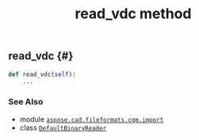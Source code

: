 ﻿---
title: read_vdc method
second_title: Aspose.CAD for Python via .NET API References
description: 
type: docs
weight: 250
url: /python-net/aspose.cad.fileformats.cgm.import/defaultbinaryreader/read_vdc/
is_root: false
---

## read_vdc {#}





```python
def read_vdc(self):
    ...
```





### See Also
* module [`aspose.cad.fileformats.cgm.import`](../../)
* class [`DefaultBinaryReader`](/cad/python-net/aspose.cad.fileformats.cgm.import/defaultbinaryreader)
